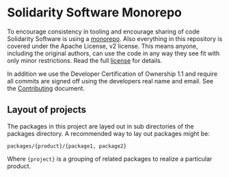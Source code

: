 # Solidarity Software Monorepo

To encourage consistency in tooling and encourage sharing of code Solidarity Software is using a [monorepo](https://en.wikipedia.org/wiki/Monorepo). Also everything in this repository is covered under the Apache License, v2 license. This means anyone, including the original authors, can use the code in any way they see fit with only minor restrictions. Read the full [license](./LICENSE) for details.

In addition we use the Developer Certification of Ownership 1.1 and require all commits are signed off using the developers real name and email. See the [Contributing](./CONTRIBUTING.md) document.

## Layout of projects

The packages in this project are layed out in sub directories of the packages directory. A recommended way to lay out packages might be:

`packages/{product}/{package1, package2}`

Where `{project}` is a grouping of related packages to realize a particular product. 
